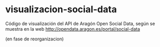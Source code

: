 visualizacion-social-data
=========================

Código de visualización del API de Aragón Open Social Data, 
según se muestra en la web http://opendata.aragon.es/portal/social-data

(en fase de reorganizacion)
